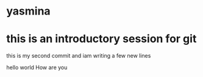 # yasmina

# this is an introductory session for git

this is my second commit and iam writing a few new lines

hello
world
How are you
